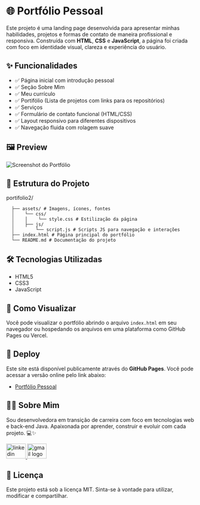 # 🌐 Portfólio Pessoal

Este projeto é uma landing page desenvolvida para apresentar minhas habilidades, projetos e formas de contato de maneira profissional e responsiva. Construída com **HTML**, **CSS** e **JavaScript**, a página foi criada com foco em identidade visual, clareza e experiência do usuário.

## ✨ Funcionalidades

- ✅ Página inicial com introdução pessoal
- ✅ Seção Sobre Mim
- ✅ Meu currículo
- ✅ Portifólio (Lista de projetos com links para os repositórios)
- ✅ Serviços 
- ✅ Formulário de contato funcional (HTML/CSS)
- ✅ Layout responsivo para diferentes dispositivos
- ✅ Navegação fluida com rolagem suave

## 🖼️ Preview

![Screenshot do Portfólio](https://ik.imagekit.io/mix7flwol/Captura%20de%20tela%202025-06-30%20192536.png?updatedAt=1751322439224) <!-- substitua pelo nome real da imagem ou insira uma do projeto -->

## 📁 Estrutura do Projeto

portifolio2/
```
  ├── assets/ # Imagens, ícones, fontes
  │    └── css/
  │    │    └── style.css # Estilização da página
  │    ├── js/
  │        └── script.js # Scripts JS para navegação e interações
  ├── index.html # Página principal do portfólio
  └── README.md # Documentação do projeto
```

## 🛠️ Tecnologias Utilizadas

- HTML5
- CSS3
- JavaScript

## 🚀 Como Visualizar

Você pode visualizar o portfólio abrindo o arquivo `index.html` em seu navegador ou hospedando os arquivos em uma plataforma como GitHub Pages ou Vercel.

## 📌 Deploy

Este site está disponível publicamente através do **GitHub Pages**. Você pode acessar a versão online pelo link abaixo:

- [Portfólio Pessoal](https://scaglia-aylla1.github.io/portifolio/)

## 🙋‍♀️ Sobre Mim

Sou desenvolvedora em transição de carreira com foco em tecnologias web e back-end Java. Apaixonada por aprender, construir e evoluir com cada projeto. 💻✨

<div align="left">
  <a href="https://www.linkedin.com/in/aylla-scaglia/" target="_blank">
    <img src="https://raw.githubusercontent.com/maurodesouza/profile-readme-generator/master/src/assets/icons/social/linkedin/default.svg" width="52" height="40" alt="linkedin logo"  />
  </a>
  <a href="mailto:aylla@scaglia.com.br" target="_blank">
    <img src="https://raw.githubusercontent.com/maurodesouza/profile-readme-generator/master/src/assets/icons/social/gmail/default.svg" width="52" height="40" alt="gmail logo"  />
  </a>
</div>

## 📝 Licença

Este projeto está sob a licença MIT. Sinta-se à vontade para utilizar, modificar e compartilhar.

